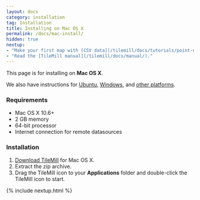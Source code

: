```yaml
---
layout: docs
category: installation
tag: Installation
title: Installing on Mac OS X
permalink: /docs/mac-install/
hidden: true
nextup:
- "Make your first map with [CSV data](/tilemill/docs/tutorials/point-data/)."
- "Read the [TileMill manual](/tilemill/docs/manual/)."
---
```

This page is for installing on **Mac OS X**.

We also have instructions for [Ubuntu](/tilemill/docs/linux-install), [Windows](/tilemill/docs/win-install), and [other platforms](/tilemill/docs/source).

### Requirements
<ul class='checklist'>
  <li class='check'>Mac OS X 10.6+</li>
  <li class='check'>2 GB memory</li>
  <li class='check'>64-bit processor</li>
  <li class='check'>Internet connection for remote datasources</li>
</ul>

### Installation

1. [Download TileMill](/tilemill) for Mac OS X.
2. Extract the zip archive.
3. Drag the TileMill icon to your **Applications** folder and double-click the TileMill icon to start.

{% include nextup.html %}
